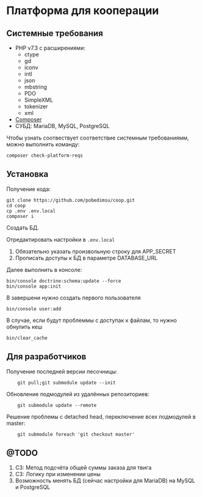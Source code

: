 Платформа для кооперации
========================

Системные требования
--------------------

* PHP v7.3 c расширениями:
    * ctype
    * gd
    * iconv    
    * intl
    * json 
    * mbstring 
    * PDO
    * SimpleXML
    * tokenizer 
    * xml
* [Composer](https://getcomposer.org/)
* СУБД: MariaDB, MySQL, PostgreSQL

Чтобы узнать соотвествует соответствие системным требованиямм, можно выполнить команду:

```
composer check-platform-reqs
```

Установка
---------

Получение кода:
```
git clone https://github.com/pobedimsu/coop.git
cd coop
cp .env .env.local
composer i
```

Создать БД.

Отредактировать настройки в ```.env.local```

1. Обязательно указать произвольную строку для APP_SECRET
2. Прописать доступы к БД в параметре DATABASE_URL 

Далее выполнить в консоле:
```    
bin/console doctrine:schema:update --force
bin/console app:init
```

В завершени нужно создать первого пользователя
```    
bin/console user:add
```

В случае, если будут проблеммы с доступак к файлам, то нужно обнулить кеш
```    
bin/clear_cache
```


Для разработчиков
-----------------

Получение последней версии песочницы:
```
    git pull;git submodule update --init
``` 

Обновление подмодулей из удалённых репозиториев:
```
    git submodule update --remote
``` 

Решение проблемы с detached head, переключение всех подмодулей в master:
```
    git submodule foreach 'git checkout master'
``` 


@TODO
-----

1. СЗ: Метод подсчёта общей суммы заказа для твига
2. СЗ: Логику при изменении цены
3. Возможность менять БД (сейчас настройки для MariaDB) на MySQL и PostgreSQL
